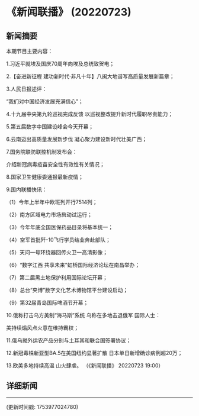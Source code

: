 # 《新闻联播》 (20220723)

## 新闻摘要

本期节目主要内容：


1.习近平就埃及国庆70周年向埃及总统致贺电；


2.【奋进新征程 建功新时代·非凡十年】八闽大地谱写高质量发展新篇章；


3.人民日报述评：

“我们对中国经济发展充满信心”；


4.十九届中央第九轮巡视完成反馈 以巡视整改提升新时代履职尽责能力；


5.第五届数字中国建设峰会今天开幕；


6.云南迈出高质量发展新步伐 凝心聚力建设新时代壮美广西；


7.国务院联防联控机制发布会：

介绍新冠病毒疫苗安全性有效性有关情况；


8.国家卫生健康委通报最新疫情；


9.国内联播快讯：


（1）今年上半年中欧班列开行7514列；


（2）南方区域电力市场启动试运行；


（3）今年年底全国医保药品目录将基本统一；


（4）空军首批歼-10飞行学员结业奔赴部队；


（5）天问一号环绕器回传火卫一高清影像；


（6）“数字江西 共享未来”虹桥国际经济论坛在南昌举办；


（7）第二届黑土地保护利用国际论坛开幕；


（8）总台“央博”数字文化艺术博物馆平台建设启动；


（9）第32届青岛国际啤酒节开幕；


10.俄称打击乌方美制“海马斯”系统 乌称在多地击退俄军 国际人士：

美持续煽风点火意在维持霸权；


11.俄乌就外运农产品分别与土耳其和联合国签署协议；


12.新冠毒株新亚型BA.5在美国纽约显著扩散 日本单日新增确诊病例超20万；


13.欧美多地持续高温 山火肆虐。
（《新闻联播》 20220723 19:00）

## 详细新闻

---

(更新时间戳: 1753977024780)

